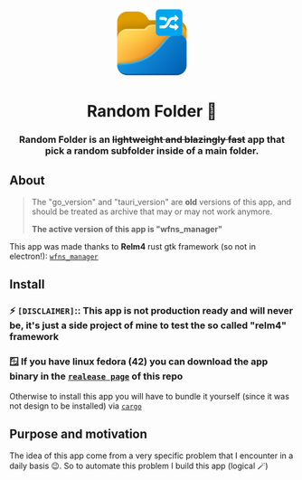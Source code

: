 <p align="center"><img src="https://github.com/Ilingu/random-folder/blob/tauri-old/src-tauri/icons/128x128.png" align="center" /></p>
<h1 align="center">Random Folder 📁</h1>

<h3 align="center">Random Folder is an <s>lightweight and blazingly fast</s> app that pick a random subfolder inside of a main folder.</h3>

## About

> The "go_version" and "tauri_version" are **old** versions of this app, and should be treated as archive that may or may not work anymore.
>
> **The active version of this app is "wfns_manager"**

This app was made thanks to **Relm4** rust gtk framework (so not in electron!): [`wfns_manager`](https://github.com/Ilingu/random-folder/tree/main/wfns_manager)

## Install

### ⚡ `[DISCLAIMER]`:: This app is not production ready and will never be, it's just a side project of mine to test the so called "relm4" framework

### 🪟 If you have linux fedora (42) you can download the app binary in the [`realease page`](https://github.com/Ilingu/random-folder/releases) of this repo

Otherwise to install this app you will have to bundle it yourself (since it was not design to be installed) via [`cargo`](https://doc.rust-lang.org/stable/cargo/guide/)

## Purpose and motivation

The idea of this app come from a very specific problem that I encounter in a daily basis 😉. So to automate this problem I build this app (logical 🪄)
